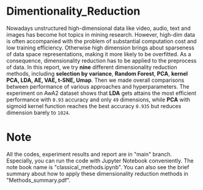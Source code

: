 # Dimentionality_Reduction
Nowadays unstructured high-dimensional data like video, audio, text and images has become hot topics in mining research. However, high-dim data is often accompanied with the problem of substantial computation cost and low training efficiency. Otherwise high dimension brings about sparseness  of data space representations, making it more likely to be overfitted. As a consequence, dimensionality reduction has to be applied to the preprocess of data. In this report, we try **nine** different dimensionality reduction methods, including **selection by variance**, **Random Forest**, **PCA**, **kernel PCA, LDA, AE, VAE, t-SNE, Umap**. Then we made overall comparisons between performance of various approaches and hyperparameters. The experiment on AwA2 dataset shows that **LDA** gets attains the most efficient performance with `0.93` accuracy and only `49` dimensions, while **PCA** with sigmoid kernel function reaches the best accuracy `0.935` but reduces dimension barely to `1024`.

# Note
All the codes, experiment results and report are in "main" branch. Especially, you can run the code with Jupyter Notebook conveniently. The note book name is "classical_methods.ipynb". You can also see the brief summary about how to apply these dimensionality reduction methods in "Methods_summary.pdf".
